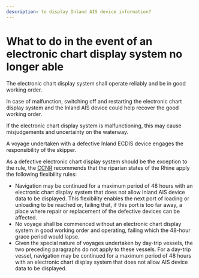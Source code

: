 ```yaml
---
description: to display Inland AIS device information?
---
```


# What to do in the event of an electronic chart display system no longer able

The electronic chart display system shall operate reliably and be in good working order.

In case of malfunction, switching off and restarting the electronic chart display system and the Inland AIS device could help recover the good working order.

If the electronic chart display system is malfunctioning, this may cause misjudgements and uncertainty on the waterway.

A voyage undertaken with a defective Inland ECDIS device engages the responsibility of the skipper.

As a defective electronic chart display system should be the exception to the rule, the [CCNR](https://www.ccr-zkr.org/) recommends that the riparian states of the Rhine apply the following flexibility rules:

* Navigation may be continued for a maximum period of 48 hours with an electronic chart display system that does not allow Inland AIS device data to be displayed. This flexibility enables the next port of loading or unloading to be reached or, failing that, if this port is too far away, a place where repair or replacement of the defective devices can be affected.
* No voyage shall be commenced without an electronic chart display system in good working order and operating, failing which the 48-hour grace period would lapse.
* Given the special nature of voyages undertaken by day-trip vessels, the two preceding paragraphs do not apply to these vessels. For a day-trip vessel, navigation may be continued for a maximum period of 48 hours with an electronic chart display system that does not allow AIS device data to be displayed.

